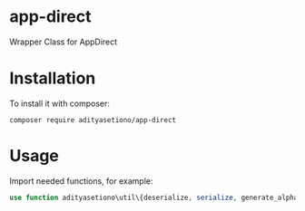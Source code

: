 # app-direct
Wrapper Class for AppDirect

# Installation
To install it with composer:
```shell
composer require adityasetiono/app-direct
```

# Usage
Import needed functions, for example:
```php
use function adityasetiono\util\{deserialize, serialize, generate_alphanumeric};
```

